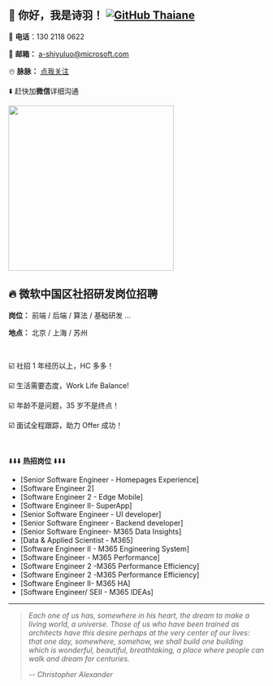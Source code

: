 <!-- <img align='right' src="https://camo.githubusercontent.com/fb070d9f71a64edbafed08519130d75e7e0a0a69665d50d94ad095157f702e59/68747470733a2f2f6d656469612e67697068792e636f6d2f6d656469612f6d47634e6a736657416a593541455a4e77362f67697068792e676966" width="325"> -->

## 👋 你好，我是诗羽！ [![GitHub Thaiane](https://img.shields.io/github/followers/SylviaShiyuLuo?label=follow&style=social)](https://github.com/SylviaShiyuLuo)

📲 **电话**：130 2118 0622

📮 **邮箱：** a-shiyuluo@microsoft.com

☃️ **脉脉：** [点我关注](https://github.com/SylviaShiyuLuo/SylviaShiyuLuo/issues/2)

⬇️ 赶快加**微信**详细沟通

<img src="https://user-images.githubusercontent.com/102137092/161090572-5a265100-6b6e-4e5f-a19d-b6f0d8a63565.png" width="325">

## 🔥 微软中国区社招研发岗位招聘

**岗位：** 前端 / 后端 / 算法 / 基础研发 ...

**地点：** 北京 / 上海 / 苏州

</br>

☑️ 社招 1 年经历以上，HC 多多！

☑️ 生活需要态度，Work Life Balance!

☑️ 年龄不是问题，35 岁不是终点！

☑️ 面试全程跟踪，助力 Offer 成功！

</br>

⬇️⬇️⬇️ **热招岗位** ⬇️⬇️⬇️

* [Senior Software Engineer - Homepages Experience]
* [Software Engineer 2]
* [Software Engineer 2 - Edge Mobile]
* [Software Engineer II- SuperApp]
* [Senior Software Engineer - UI developer]
* [Senior Software Engineer - Backend developer]
* [Senior Software Engineer- M365 Data Insights]
* [Data & Applied Scientist - M365]
* [Software Engineer II - M365 Engineering System]
* [Software Engineer - M365 Performance]
* [Software Engineer 2 -M365 Performance Efficiency]
* [Software Engineer 2 -M365 Performance Efficiency]
* [Software Engineer II- M365 HA]
* [Software Engineer/ SEII - M365 IDEAs]

---

> *Each one of us has, somewhere in his heart, the dream to make a living world, a universe. Those of us who have been trained as architects have this desire perhaps at the very center of our lives: that one day, somewhere, somehow, we shall build one building which is wonderful, beautiful, breathtaking, a place where people can walk and dream for centuries.*
>
> *-- Christopher Alexander*
